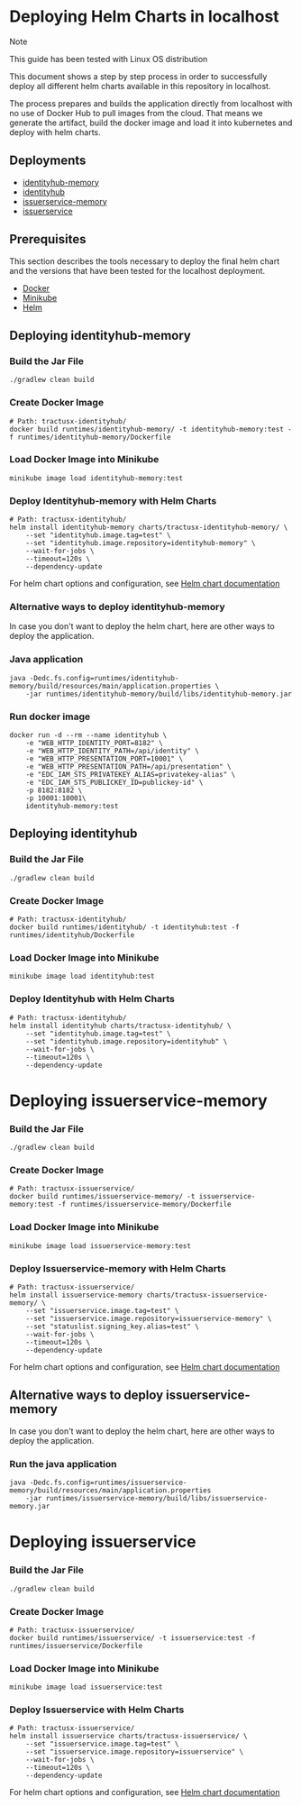 # Deploying Helm Charts in localhost

> [!NOTE]
> This guide has been tested with Linux OS distribution

This document shows a step by step process in order to successfully deploy
all different helm charts available in this repository in localhost.

The process prepares and builds the application directly from localhost with 
no use of Docker Hub to pull images from the cloud. That means we generate the 
artifact, build the docker image and load it into kubernetes and deploy with helm charts.


## Deployments

- [identityhub-memory](#deploying-identityhub-memory)
- [identityhub](#deploying-identityhub)
- [issuerservice-memory](#deploying-issuerservice-memory)
- [issuerservice](#deploying-issuerservice)

## Prerequisites

This section describes the tools necessary to deploy the final helm chart and the versions that have been tested for the localhost deployment.

- [Docker](https://docs.docker.com/engine/install/ubuntu/)
- [Minikube](https://minikube.sigs.k8s.io/docs/start/)
- [Helm](https://helm.sh/docs/intro/install/)

## Deploying identityhub-memory

### Build the Jar File
```shell
./gradlew clean build
```

### Create Docker Image

```shell
# Path: tractusx-identityhub/
docker build runtimes/identityhub-memory/ -t identityhub-memory:test -f runtimes/identityhub-memory/Dockerfile
```

### Load Docker Image into Minikube
```shell
minikube image load identityhub-memory:test
```

### Deploy Identityhub-memory with Helm Charts
```shell
# Path: tractusx-identityhub/
helm install identityhub-memory charts/tractusx-identityhub-memory/ \
    --set "identityhub.image.tag=test" \
    --set "identityhub.image.repository=identityhub-memory" \
    --wait-for-jobs \
    --timeout=120s \
    --dependency-update
```

For helm chart options and configuration, see [Helm chart documentation](https://github.com/eclipse-tractusx/tractusx-identityhub/blob/main/charts/tractusx-identityhub-memory/README.md)

### Alternative ways to deploy identityhub-memory

In case you don't want to deploy the helm chart, here are other ways to deploy the application.

### Java application

```shell
java -Dedc.fs.config=runtimes/identityhub-memory/build/resources/main/application.properties \
    -jar runtimes/identityhub-memory/build/libs/identityhub-memory.jar
```

### Run docker image

```shell
docker run -d --rm --name identityhub \
    -e "WEB_HTTP_IDENTITY_PORT=8182" \
    -e "WEB_HTTP_IDENTITY_PATH=/api/identity" \
    -e "WEB_HTTP_PRESENTATION_PORT=10001" \
    -e "WEB_HTTP_PRESENTATION_PATH=/api/presentation" \
    -e "EDC_IAM_STS_PRIVATEKEY_ALIAS=privatekey-alias" \
    -e "EDC_IAM_STS_PUBLICKEY_ID=publickey-id" \
    -p 8182:8182 \
    -p 10001:10001\
    identityhub-memory:test
```

## Deploying identityhub

### Build the Jar File
```shell
./gradlew clean build
```

### Create Docker Image

```shell
# Path: tractusx-identityhub/
docker build runtimes/identityhub/ -t identityhub:test -f runtimes/identityhub/Dockerfile
```

### Load Docker Image into Minikube
```shell
minikube image load identityhub:test
```

### Deploy Identityhub with Helm Charts
```shell
# Path: tractusx-identityhub/
helm install identityhub charts/tractusx-identityhub/ \
    --set "identityhub.image.tag=test" \
    --set "identityhub.image.repository=identityhub" \
    --wait-for-jobs \
    --timeout=120s \
    --dependency-update
```

# Deploying issuerservice-memory

### Build the Jar File

```shell
./gradlew clean build
```

### Create Docker Image

```shell
# Path: tractusx-issuerservice/
docker build runtimes/issuerservice-memory/ -t issuerservice-memory:test -f runtimes/issuerservice-memory/Dockerfile
```

### Load Docker Image into Minikube
```shell
minikube image load issuerservice-memory:test
```

### Deploy Issuerservice-memory with Helm Charts

```shell
# Path: tractusx-issuerservice/
helm install issuerservice-memory charts/tractusx-issuerservice-memory/ \
    --set "issuerservice.image.tag=test" \
    --set "issuerservice.image.repository=issuerservice-memory" \
    --set "statuslist.signing_key.alias=test" \
    --wait-for-jobs \
    --timeout=120s \
    --dependency-update
```
For helm chart options and configuration, see [Helm chart documentation](https://github.com/eclipse-tractusx/tractusx-identityhub/blob/main/charts/tractusx-issuerservice-memory/README.md)

## Alternative ways to deploy issuerservice-memory

In case you don't want to deploy the helm chart, here are other ways to deploy the application.

### Run the java application

```shell
java -Dedc.fs.config=runtimes/issuerservice-memory/build/resources/main/application.properties
    -jar runtimes/issuerservice-memory/build/libs/issuerservice-memory.jar
```

# Deploying issuerservice

### Build the Jar File

```shell
./gradlew clean build
```

### Create Docker Image

```shell
# Path: tractusx-issuerservice/
docker build runtimes/issuerservice/ -t issuerservice:test -f runtimes/issuerservice/Dockerfile
```

### Load Docker Image into Minikube
```shell
minikube image load issuerservice:test
```

### Deploy Issuerservice with Helm Charts

```shell
# Path: tractusx-issuerservice/
helm install issuerservice charts/tractusx-issuerservice/ \
    --set "issuerservice.image.tag=test" \
    --set "issuerservice.image.repository=issuerservice" \
    --wait-for-jobs \
    --timeout=120s \
    --dependency-update
```
For helm chart options and configuration, see [Helm chart documentation](https://github.com/eclipse-tractusx/tractusx-identityhub/blob/main/charts/tractusx-issuerservice-memory/README.md)
